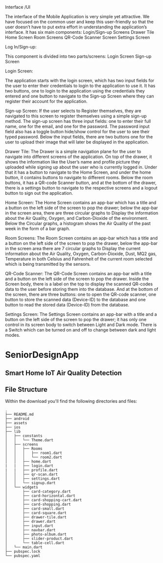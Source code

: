 Interface /UI 

The interface of the Mobile Application is very simple yet attractive. We have focused on the common user and keep this user-friendly so that the user doesn’t have to put extra effort in understanding the application’s interface. 
It has six main components:
Login/Sign-up Screens
Drawer Tile
Home Screen
Room Screens
QR-Code Scanner Screen
Settings Screen


Log In/Sign-up:

This component is divided into two parts/screens:
Login Screen
Sign-up Screen


Login Screen:

The application starts with the login screen, which has two input fields for the user to enter their credentials to login to the application to use it. It has two buttons, one to login to the application using the credentials they entered and one button to navigate to the Sign-up Screen where they can register their account for the application.


Sign-up Screen:
If the user selects to Register themselves, they are navigated to this screen to register themselves using a simple sign-up method. The sign-up screen has three input fields: one to enter their full name, one for the email, and one for the password. The password input field also has a toggle button hide/show control for the user to see their typed password. Below the input fields, there are two buttons one for the user to upload their image that will later be displayed in the application.


Drawer Tile:
The Drawer is a simple navigation plane for the user to navigate into different screens of the application. On top of the drawer, it shows the information like the User’s name and profile picture they uploaded while signing up about the user who is currently logged in. Under that it has a button to navigate to the Home Screen, and under the home button, it contains buttons to navigate to different rooms. Below the room buttons, it has a QR-code Scanner button, and at the bottom of the drawer, there is a settings button to navigate to the respective screens and a logout button to sign out the application.


Home Screen:
The Home Screen contains an app-bar which has a title and a button on the left side of the screen to pop the drawer; below the app-bar in the screen area, there are three circular graphs to Display the information about the Air Quality, Oxygen, and Carbon-Dioxide of the environment. Below the Circular graphs, a histogram shows the Air Quality of the past week in the form of a bar graph.


Room Screens:
The Room Screen contains an app-bar which has a title and a button on the left side of the screen to pop the drawer, below the app-bar in the screen area there are 7 circular graphs to Display the current information about the Air Quality, Oxygen, Carbon-Dioxide, Dust, MQ2 gas, Temperature in both Celsius and Fahrenheit of the current room selected which is being transmitted by the sensors.


QR-Code Scanner:
The QR-Code Screen contains an app-bar with a title and a button on the left side of the screen to pop the drawer. Inside the Screen body, there is a label on the top to display the scanned QR-codes data to the user before storing them into the database. And at the bottom of the screen, there are three buttons: one to open the QR-code scanner, one button to store the scanned data (Device-ID) to the database and one button to read the stored data (Device-ID) from the database.


Settings Screen:
The Settings Screen contains an app-bar with a title and a button on the left side of the screen to pop the drawer; it has only one control in its screen body to switch between Light and Dark mode. There is a Switch which can be turned on and off to change between dark and light modes.


# SeniorDesignApp
## Smart Home IoT Air Quality Detection

## File Structure
Within the download you'll find the following directories and files:

```
.
├── README.md
├── android
├── assets
├── ios
├── lib
│   ├── constants
│   │   └── Theme.dart
│   ├── screens
│   │   ├── Rooms
│   │   │   ├── room1.dart
│   │   │   └── room2.dart
│   │   ├── home.dart
|   |   ├── login.dart
|   |   ├── profile.dart
│   │   ├── qr-scan.dart
│   │   ├── settings.dart
│   │   └── signup.dart
│   └── widgets
│       ├── card-category.dart
│       ├── card-horizontal.dart
│       ├── card-shopping-cart.dart
│       ├── card-shopping.dart
│       ├── card-small.dart
│       ├── card-square.dart
│       ├── drawer-tile.dart
│       ├── drawer.dart
│       ├── input.dart
│       ├── navbar.dart
│       ├── photo-album.dart
│       ├── slider-product.dart
│       └── table-cell.dart
│   └── main.dart
├── pubspec.lock
└── pubspec.yaml
```
